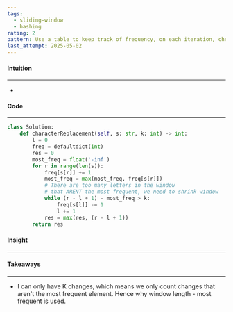 ```yaml
---
tags:
  - sliding-window
  - hashing
rating: 2
pattern: Use a table to keep track of frequency, on each iteration, check if current char is the most frequent. Shrink the window if the length - most frequent is greater than K
last_attempt: 2025-05-02
---
```


#### Intuition
---
- 

#### Code
---

```python
class Solution:
    def characterReplacement(self, s: str, k: int) -> int:
        l = 0
        freq = defaultdict(int)
        res = 0
        most_freq = float('-inf')
        for r in range(len(s)):
            freq[s[r]] += 1
            most_freq = max(most_freq, freq[s[r]])
            # There are too many letters in the window
            # that ARENT the most frequent, we need to shrink window
            while (r - l + 1) - most_freq > k:
                freq[s[l]] -= 1
                l += 1
            res = max(res, (r - l + 1))
        return res
```

#### Insight
---


#### Takeaways
---
- I can only have K changes, which means we only count changes that aren't the most frequent element. Hence why window length - most frequent is used.
